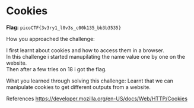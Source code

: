 # Cookies

**Flag:** `picoCTF{3v3ry1_l0v3s_c00k135_bb3b3535}`

How you approached the challenge:

I first learnt about cookies and how to access them in a browser.<br>
In this challenge i started manupilating the name value one by one on the website.<br>
Then after a few tries on 18 i got the flag.<br>

What you learned through solving this challenge:
Learnt that we can manipulate cookies to get different outputs from a website.<br>

References
https://developer.mozilla.org/en-US/docs/Web/HTTP/Cookies <br>
